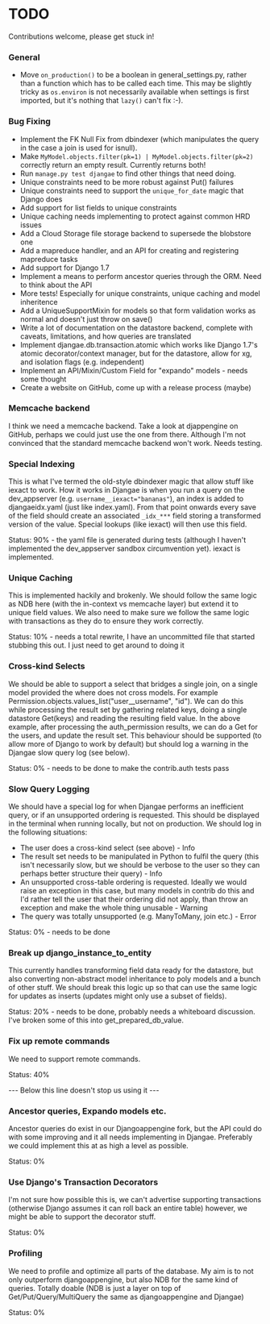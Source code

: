 
# TODO

Contributions welcome, please get stuck in!

### General

* Move `on_production()` to be a boolean in general_settings.py, rather than a function which has to be called each
  time.  This may be slightly tricky as `os.environ` is not necessarily available when settings is first imported, but
  it's nothing that `lazy()` can't fix :-).

### Bug Fixing

* Implement the FK Null Fix from dbindexer (which manipulates the query in the case a join is used for isnull).
* Make `MyModel.objects.filter(pk=1) | MyModel.objects.filter(pk=2)` correctly return an empty result.
  Currently returns both!
* Run `manage.py test djangae` to find other things that need doing.
* Unique constraints need to be more robust against Put() failures
* Unique constraints need to support the `unique_for_date` magic that Django does
* Add support for list fields to unique constraints
* Unique caching needs implementing to protect against common HRD issues
* Add a Cloud Storage file storage backend to supersede the blobstore one
* Add a mapreduce handler, and an API for creating and registering mapreduce tasks
* Add support for Django 1.7
* Implement a means to perform ancestor queries through the ORM. Need to think about the API
* More tests! Especially for unique constraints, unique caching and model inheritence
* Add a UniqueSupportMixin for models so that form validation works as normal and doesn't just throw on save()
* Write a lot of documentation on the datastore backend, complete with caveats, limitations, and how queries are translated
* Implement djangae.db.transaction.atomic which works like Django 1.7's atomic decorator/context manager, but for the datastore, allow for xg, and isolation flags (e.g. independent)
* Implement an API/Mixin/Custom Field for "expando" models - needs some thought
* Create a website on GitHub, come up with a release process (maybe)

### Memcache backend

I think we need a memcache backend. Take a look at djappengine on GitHub, perhaps we could just use the one from there.
Although I'm not convinced that the standard memcache backend won't work. Needs testing.


### Special Indexing

This is what I've termed the old-style dbindexer magic that allow stuff like iexact to work. How it works in Djangae is
when you run a query on the dev_appserver (e.g. `username__iexact="bananas"`), an index is added to djangaeidx.yaml
(just like index.yaml). From that point onwards every save of the field should create an associated `_idx_***` field
storing a transformed version of the value. Special lookups (like iexact) will then use this field.

Status: 90% - the yaml file is generated during tests (although I haven't implemented the dev_appserver sandbox
circumvention yet). iexact is implemented.

### Unique Caching

This is implemented hackily and brokenly. We should follow the same logic as NDB here (with the in-context vs memcache
layer) but extend it to unique field values. We also need to make sure we follow the same logic with transactions as
they do to ensure they work correctly.

Status: 10% - needs a total rewrite, I have an uncommitted file that started stubbing this out. I just need to get
around to doing it

### Cross-kind Selects

We should be able to support a select that bridges a single join, on a single model provided the where does not cross
models. For example Permission.objects.values_list("user__username", "id"). We can do this while processing the result
set by gathering related keys, doing a single datastore Get(keys) and reading the resulting field value. In the above
example, after processing the auth_permission results, we can do a Get for the users, and update the result set. This
behaviour should be supported (to allow more of Django to work by default) but should log a warning in the Djangae slow
query log (see below).

Status: 0% - needs to be done to make the contrib.auth tests pass

### Slow Query Logging

We should have a special log for when Djangae performs an inefficient query, or if an unsupported ordering is requested.
This should be displayed in the terminal when running locally, but not on production. We should log in the following
situations:

 - The user does a cross-kind select (see above) - Info
 - The result set needs to be manipulated in Python to fulfil the query (this isn't necessarily slow, but we should be
   verbose to the user so they can perhaps better structure their query) - Info
 - An unsupported cross-table ordering is requested. Ideally we would raise an exception in this case, but many models
   in contrib do this and I'd rather tell the user that their ordering did not apply, than throw an exception and make
   the whole thing unusable - Warning
 - The query was totally unsupported (e.g. ManyToMany, join etc.) - Error

Status: 0% - needs to be done

### Break up django_instance_to_entity

This currently handles transforming field data ready for the datastore, but also converting non-abstract model
inheritance to poly models and a bunch of other stuff. We should break this logic up so that can use the same logic
for updates as inserts (updates might only use a subset of fields).

Status: 20% - needs to be done, probably needs a whiteboard discussion. I've broken some of this into
get_prepared_db_value.

### Fix up remote commands

We need to support remote commands.

Status: 40%

--- Below this line doesn't stop us using it ---

### Ancestor queries, Expando models etc.

Ancestor queries do exist in our Djangoappengine fork, but the API could do with some improving and it all needs
implementing in Djangae. Preferably we could implement this at as high a level as possible.

Status: 0%

### Use Django's Transaction Decorators

I'm not sure how possible this is, we can't advertise supporting transactions (otherwise Django assumes it can roll
back an entire table) however, we might be able to support the decorator stuff.

Status: 0%

### Profiling

We need to profile and optimize all parts of the database. My aim is to not only outperform djangoappengine, but also
NDB for the same kind of queries. Totally doable (NDB is just a layer on top of Get/Put/Query/MultiQuery the same as
djangoappengine and Djangae)

Status: 0%
